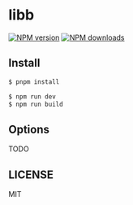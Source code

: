 # libb

[![NPM version](https://img.shields.io/npm/v/libb.svg?style=flat)](https://npmjs.org/package/libb)
[![NPM downloads](http://img.shields.io/npm/dm/libb.svg?style=flat)](https://npmjs.org/package/libb)

## Install

```bash
$ pnpm install
```

```bash
$ npm run dev
$ npm run build
```

## Options

TODO

## LICENSE

MIT
